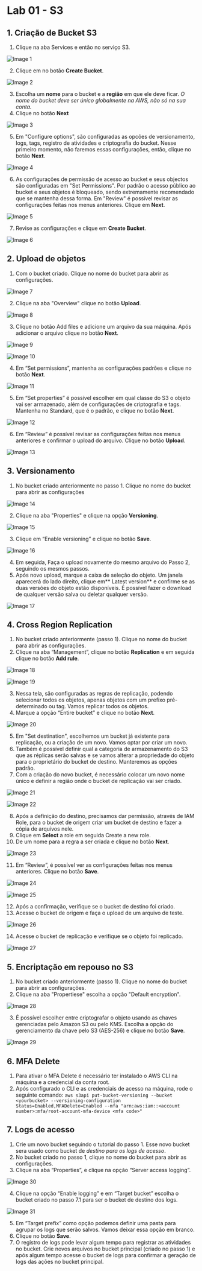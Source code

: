 # Lab 01 - S3

## 1.  Criação de Bucket S3

1.  Clique na aba Services e então no serviço S3.

![Image 1](https://d1b7vbmva6nnec.cloudfront.net/lab01/lab-01-s3-01.png)

2.  Clique em no botão **Create Bucket**.

![Image 2](https://d1b7vbmva6nnec.cloudfront.net/lab01/lab-01-s3-02.png)

3.  Escolha um **nome** para o bucket e a **região** em que ele deve ficar. *O nome do bucket deve ser único globalmente na AWS, não só na sua conta.*
4.  Clique no botão **Next**

![Image 3](https://d1b7vbmva6nnec.cloudfront.net/lab01/lab-01-s3-03.png)

5.  Em "Configure options", são configuradas as opcões de versionamento, logs, tags, registro de atividades e criptografia do bucket. Nesse primeiro momento, não faremos essas configurações, então, clique no botão **Next**.

![Image 4](https://d1b7vbmva6nnec.cloudfront.net/lab01/lab-01-s3-04.png)

6.  As configurações de permissão de acesso ao bucket e seus objectos são configuradas em "Set Permissions". Por padrão o acesso público ao bucket e seus objetos é bloqueado, sendo extremamente recomendado que se mantenha dessa forma. Em "Review" é possível revisar as configurações feitas nos menus anteriores. Clique em **Next**.

![Image 5](https://d1b7vbmva6nnec.cloudfront.net/lab01/lab-01-s3-05.png)

7.  Revise as configurações e clique em **Create Bucket**.

![Image 6](https://d1b7vbmva6nnec.cloudfront.net/lab01/lab-01-s3-06.png)

## 2.  Upload de objetos

1.  Com o bucket criado. Clique no nome do bucket para abrir as configurações.

![Image 7](https://d1b7vbmva6nnec.cloudfront.net/lab01/lab-01-s3-07.png)

2.  Clique na aba "Overview" clique no botão **Upload**.

![Image 8](https://d1b7vbmva6nnec.cloudfront.net/lab01/lab-01-s3-08.png)

3.  Clique no botão Add files e adicione um arquivo da sua máquina. Após adicionar o arquivo clique no botão **Next**.

![Image 9](https://d1b7vbmva6nnec.cloudfront.net/lab01/lab-01-s3-09.png)

![Image 10](https://d1b7vbmva6nnec.cloudfront.net/lab01/lab-01-s3-10.png)

4.  Em “Set permissions”, mantenha as configurações padrões e clique no botão **Next**.

![Image 11](https://d1b7vbmva6nnec.cloudfront.net/lab01/lab-01-s3-11.png)

5.  Em “Set properties” é possível escolher em qual classe do S3 o objeto vai ser armazenado, além de configurações de criptografia e tags. Mantenha no Standard, que é o padrão, e clique no botão **Next**.

![Image 12](https://d1b7vbmva6nnec.cloudfront.net/lab01/lab-01-s3-12.png)

6.  Em “Review” é possível revisar as configurações feitas nos menus anteriores e confirmar o upload do arquivo. Clique no botão **Upload**.

![Image 13](https://d1b7vbmva6nnec.cloudfront.net/lab01/lab-01-s3-13.png)

## 3.  Versionamento

1.  No bucket criado anteriormente no passo 1. Clique no nome do bucket para abrir as configurações

![Image 14](https://d1b7vbmva6nnec.cloudfront.net/lab01/lab-01-s3-14.png)

2.  Clique na aba "Properties" e clique na opção **Versioning**.

![Image 15](https://d1b7vbmva6nnec.cloudfront.net/lab01/lab-01-s3-15.png)

3.  Clique em “Enable versioning” e clique no botão **Save**.

![Image 16](https://d1b7vbmva6nnec.cloudfront.net/lab01/lab-01-s3-16.png)

4.  Em seguida, Faça o upload novamente do mesmo arquivo do Passo 2, seguindo os mesmos passos.
5.  Após novo upload, marque a caixa de seleção do objeto. Um janela aparecerá do lado direito, clique em** Latest version** e confirme se as duas versões do objeto estão disponíveis. É possível fazer o download de qualquer versão salva ou deletar qualquer versão.

![Image 17](https://d1b7vbmva6nnec.cloudfront.net/lab01/lab-01-s3-17.png)

## 4.  Cross Region Replication

1.  No bucket criado anteriormente (passo 1). Clique no nome do bucket para abrir as configurações.
2.  Clique na aba “Management”, clique no botão **Replication** e em seguida clique no botão **Add rule**.

![Image 18](https://d1b7vbmva6nnec.cloudfront.net/lab01/lab-01-s3-18.png)

![Image 19](https://d1b7vbmva6nnec.cloudfront.net/lab01/lab-01-s3-19.png)

3.  Nessa tela, são configuradas as regras de replicação, podendo selecionar todos os objetos, apenas objetos com um prefixo pré-determinado ou tag. Vamos replicar todos os objetos.
4.  Marque a opção “Entire bucket” e clique no botão **Next**.

![Image 20](https://d1b7vbmva6nnec.cloudfront.net/lab01/lab-01-s3-20.png)

5.  Em "Set destination", escolhemos um bucket já existente para replicação, ou a criação de um novo. Vamos optar por criar um novo.
6.  Também é possível definir qual a categoria de armazenamento do S3 que as réplicas serão salvas e se vamos alterar a propriedade do objeto para o proprietário do bucket de destino. Manteremos as opções padrão.
7.  Com a criação do novo bucket, é necessário colocar um novo nome único e definir a região onde o bucket de replicação vai ser criado.

![Image 21](https://d1b7vbmva6nnec.cloudfront.net/lab01/lab-01-s3-21.png)

![Image 22](https://d1b7vbmva6nnec.cloudfront.net/lab01/lab-01-s3-22.png)

8.  Após a definição do destino, precisamos dar permissão, através de IAM Role, para o bucket de origem criar um bucket de destino e fazer a cópia de arquivos nele.
9.  Clique em **Select** a role em seguida Create a new role.
10.  De um nome para a regra a ser criada e clique no botão **Next**.

![Image 23](https://d1b7vbmva6nnec.cloudfront.net/lab01/lab-01-s3-23.png)

11.  Em “Review”, é possível ver as configurações feitas nos menus anteriores. Clique no botão **Save**.

![Image 24](https://d1b7vbmva6nnec.cloudfront.net/lab01/lab-01-s3-24.png)

![Image 25](https://d1b7vbmva6nnec.cloudfront.net/lab01/lab-01-s3-25.png)

12.  Após a confirmação, verifique se o bucket de destino foi criado.
13.  Acesse o bucket de origem e faça o upload de um arquivo de teste.

![Image 26](https://d1b7vbmva6nnec.cloudfront.net/lab01/lab-01-s3-26.png)

14.  Acesse o bucket de replicação e verifique se o objeto foi replicado.

![Image 27](https://d1b7vbmva6nnec.cloudfront.net/lab01/lab-01-s3-27.png)

## 5.  Encriptação em repouso no S3

1.  No bucket criado anteriormente (passo 1). Clique no nome do bucket para abrir as configurações.
2.  Clique na aba "Propertiese" escolha a opção "Default encryption".

![Image 28](https://d1b7vbmva6nnec.cloudfront.net/lab01/lab-01-s3-28.png)

3.  É possível escolher entre criptografar o objeto usando as chaves gerenciadas pelo Amazon S3 ou pelo KMS. Escolha a opção do gerenciamento da chave pelo S3 (AES-256) e clique no botão **Save**.

![Image 29](https://d1b7vbmva6nnec.cloudfront.net/lab01/lab-01-s3-29.png)

## 6.  MFA Delete

1.  Para ativar o MFA Delete é necessário ter instalado o AWS CLI na máquina e a credencial da conta root.
2.  Após configurado o CLI e as credenciais de acesso na máquina, rode o seguinte comando:
```aws s3api put-bucket-versioning --bucket <yourbucket> --versioning-configuration Status=Enabled,MFADelete=Enabled --mfa "arn:aws:iam::<account number>:mfa/root-account-mfa-device <mfa code>"```

## 7.  Logs de acesso

1.  Crie um novo bucket seguindo o tutorial do passo 1. Esse novo bucket sera usado como bucket de *destino para os logs de acesso*.
2.  No bucket criado no passo 1, clique no nome do bucket para abrir as configurações.
3.  Clique na aba “Properties”, e clique na opção “Server access logging”.

![Image 30](https://d1b7vbmva6nnec.cloudfront.net/lab01/lab-01-s3-30.png)

4.  Clique na opção “Enable logging” e em “Target bucket” escolha o bucket criado no passo 7.1 para ser o bucket de destino dos logs.

![Image 31](https://d1b7vbmva6nnec.cloudfront.net/lab01/lab-01-s3-31.png)

5.  Em “Target prefix” como opção podemos definir uma pasta para agrupar os logs que serão salvos. Vamos deixar essa opção em branco.
6.  Clique no botão **Save**.
7.  O registro de logs pode levar algum tempo para registrar as atividades no bucket. Crie novos arquivos no bucket principal (criado no passo 1) e após algum tempo acesse o bucket de logs para confirmar a geração de logs das ações no bucket principal.